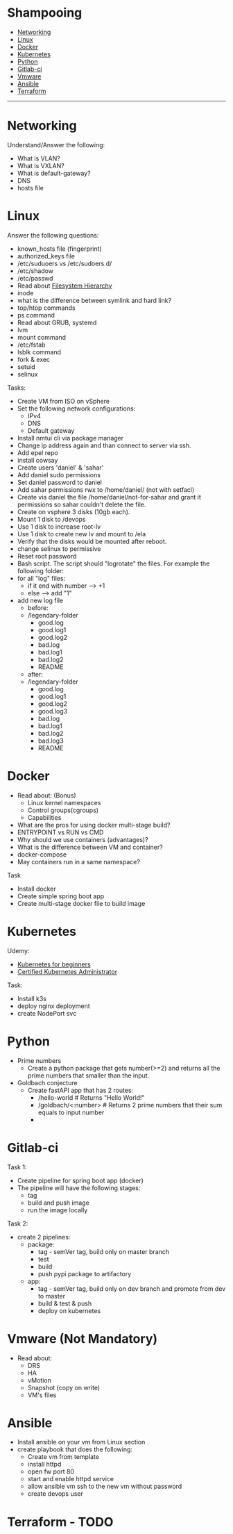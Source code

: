 Shampooing
=============================


- [Networking](#networking)
- [Linux](#linux)
- [Docker](#docker)
- [Kubernetes](#kubernetes)
- [Python](#python)
- [Gitlab-ci](#gitlab-ci)
- [Vmware](#vmware)
- [Ansible](#ansible)
- [Terraform](#terraform)


----------------------------------

# Networking 
Understand/Answer the following:
* What is VLAN?
* What is VXLAN?
* What is default-gateway?
* DNS
* hosts file

# Linux 
Answer the following questions:
* known_hosts file  (fingerprint)
* authorized_keys file
* /etc/suduoers vs /etc/sudoers.d/
* /etc/shadow
* /etc/passwd
* Read about [Filesystem Hierarchy](https://linuxjourney.com/lesson/filesystem-hierarchy)
* inode
* what is the difference between symlink and hard link? 
* top/htop commands
* ps command
* Read about GRUB, systemd
* lvm
* mount command
* /etc/fstab
* lsblk command
* fork & exec
* setuid
* selinux

Tasks:
* Create VM from ISO on vSphere
* Set the following network configurations:
  * IPv4
  * DNS
  * Default gateway
* Install nmtui cli via package manager
* Change ip address again and than connect to server via ssh.
* Add epel repo
* install cowsay
* Create users 'daniel' & 'sahar'
* Add daniel sudo permissions
* Set daniel password to daniel
* Add sahar permissions rwx to /home/daniel/ (not with setfacl)
* Create via daniel the file /home/daniel/not-for-sahar and grant it permissions so sahar couldn't delete the file.
* Create on vsphere 3 disks (10gb each). 
* Mount 1 disk to /devops
* Use 1 disk to increase root-lv
* Use 1 disk to create new lv and mount to /ela
* Verify that the disks would be mounted after reboot.
* change selinux to permissive
* Reset root password
* Bash script. The script should "logrotate" the files. For example the following folder:
* for all "log" files:
  * if it end with number --> +1
  * else --> add "1"
* add new log file
    * before: 
    * /legendary-folder
      * good.log
      * good.log1
      * good.log2
      * bad.log
      * bad.log1
      * bad.log2
      * README
    * after:
    * /legendary-folder
      * good.log
      * good.log1
      * good.log2
      * good.log3
      * bad.log
      * bad.log1
      * bad.log2
      * bad.log3
      * README


# Docker 
* Read about: (Bonus)
  * Linux kernel namespaces
  * Control groups(cgroups)
  * Capabilities
* What are the pros for using docker multi-stage build?
* ENTRYPOINT vs RUN vs CMD
* Why should we use containers (advantages)?
* What is the difference between VM and container?
* docker-compose
* May containers run in a same namespace?

Task
* Install docker
* Create simple spring boot app
* Create multi-stage docker file to build image





# Kubernetes 
Udemy:
* [Kubernetes for beginners](https://www.udemy.com/course/learn-kubernetes/)
* [Certified Kubernetes Administrator](https://www.udemy.com/course/certified-kubernetes-administrator-with-practice-tests/)

Task:
* Install k3s
* deploy nginx deployment
* create NodePort svc

# Python 
* Prime numbers
  * Create a python package that gets number(>=2) and returns all the prime numbers that smaller than the input.
* Goldbach conjecture
  * Create fastAPI app that has 2 routes:
    * /hello-world            # Returns "Hello World!"
    * /goldbach/<:number>     # Returns 2 prime numbers that their sum equals to input number
    * 

# Gitlab-ci 
Task 1:
* Create pipeline for spring boot app (docker)
* The pipeline will have the following stages:
  * tag
  * build and push image
  * run the image locally

Task 2:
* create 2 pipelines:
  * package:
    * tag - semVer tag, build only on master branch
    * test
    * build
    * push pypi package to artifactory
  * app:
    * tag - semVer tag, build only on dev branch and promote from dev to master
    * build & test & push
    * deploy on kubernetes 

# Vmware (Not Mandatory)
* Read about:
  * DRS
  * HA
  * vMotion
  * Snapshot (copy on write)
  * VM's files

# Ansible 
* Install ansible on your vm from Linux section
* create playbook that does the following:
  * Create vm from template
  * install httpd
  * open fw port 80
  * start and enable httpd service
  * allow ansible vm ssh to the new vm without password
  * create devops user

# Terraform - TODO
 
